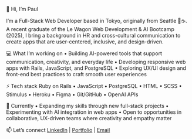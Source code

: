 👋 Hi, I’m Paul 

I’m a Full-Stack Web Developer based in Tokyo, originally from Seattle 🌲☕. A recent graduate of the Le Wagon Web Development & AI Bootcamp (2025), I bring a background in HR and cross-cultural communication to create apps that are user-centered, inclusive, and design-driven.

💻 What I’m working on
	•	Building AI-powered tools that support communication, creativity, and everyday life
	•	Developing responsive web apps with Rails, JavaScript, and PostgreSQL
	•	Exploring UX/UI design and front-end best practices to craft smooth user experiences

⚡ Tech stack
Ruby on Rails • JavaScript • PostgreSQL • HTML • SCSS • Stimulus • Heroku • Figma • Git/GitHub • OpenAI APIs

🌱 Currently
	•	Expanding my skills through new full-stack projects
	•	Experimenting with AI integration in web apps
	•	Open to opportunities in collaborative, UX-driven teams where creativity and empathy matter

📫 Let’s connect
[LinkedIn](https://www.linkedin.com/in/paulmiyamoto) | [Portfolio](https://paulmiyamoto.me) | [Email](mailto:tomoyamip@gmail.com)
